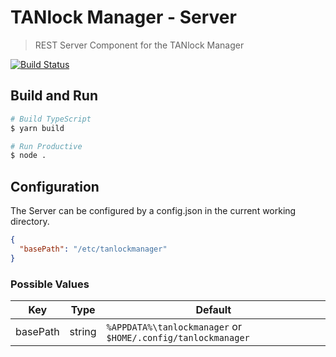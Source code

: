 # TANlock Manager - Server

> REST Server Component for the TANlock Manager

[![Build Status](https://travis-ci.com/FATH-Mechatronics/TANlockManager-Server.svg?branch=master)](https://travis-ci.com/FATH-Mechatronics/TANlockManager-Server)

## Build and Run

```bash
# Build TypeScript
$ yarn build

# Run Productive
$ node .
```

## Configuration

The Server can be configured by a config.json in the current working directory.

```json
{
  "basePath": "/etc/tanlockmanager"
}
```

### Possible Values

| Key      | Type   | Default                                                      |
|----------|--------|--------------------------------------------------------------|
| basePath | string | `%APPDATA%\tanlockmanager` or `$HOME/.config/tanlockmanager` |

